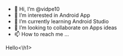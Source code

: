 - 👋 Hi, I’m @vidpe10
- 👀 I’m interested in Android App
- 🌱 I’m currently learning Android Studio
- 💞️ I’m looking to collaborate on Apps ideas
- 📫 How to reach me ...

<!---
vidpe10/vidpe10 is a ✨ special ✨ repository because its `README.md` (this file) appears on your GitHub profile.
You can click the Preview link to take a look at your changes.
--->
<hi>Hello<\h1>
